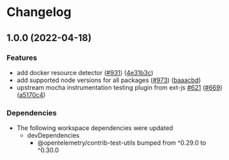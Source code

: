 # Changelog

## 1.0.0 (2022-04-18)


### Features

* add docker resource detector ([#931](https://github.com/open-telemetry/opentelemetry-js-contrib/issues/931)) ([4e31b3c](https://github.com/open-telemetry/opentelemetry-js-contrib/commit/4e31b3cdf0d7c39a1d9f584f1fce2e153d689a2f))
* add supported node versions for all packages ([#973](https://github.com/open-telemetry/opentelemetry-js-contrib/issues/973)) ([baaacbd](https://github.com/open-telemetry/opentelemetry-js-contrib/commit/baaacbdd35ca4baab0afae64647aa8c0380ee4b7))
* upstream mocha instrumentation testing plugin from ext-js [#621](https://github.com/open-telemetry/opentelemetry-js-contrib/issues/621) ([#669](https://github.com/open-telemetry/opentelemetry-js-contrib/issues/669)) ([a5170c4](https://github.com/open-telemetry/opentelemetry-js-contrib/commit/a5170c494706a2bec3ba51e59966d0ca8a41d00e))


### Dependencies

* The following workspace dependencies were updated
  * devDependencies
    * @opentelemetry/contrib-test-utils bumped from ^0.29.0 to ^0.30.0
